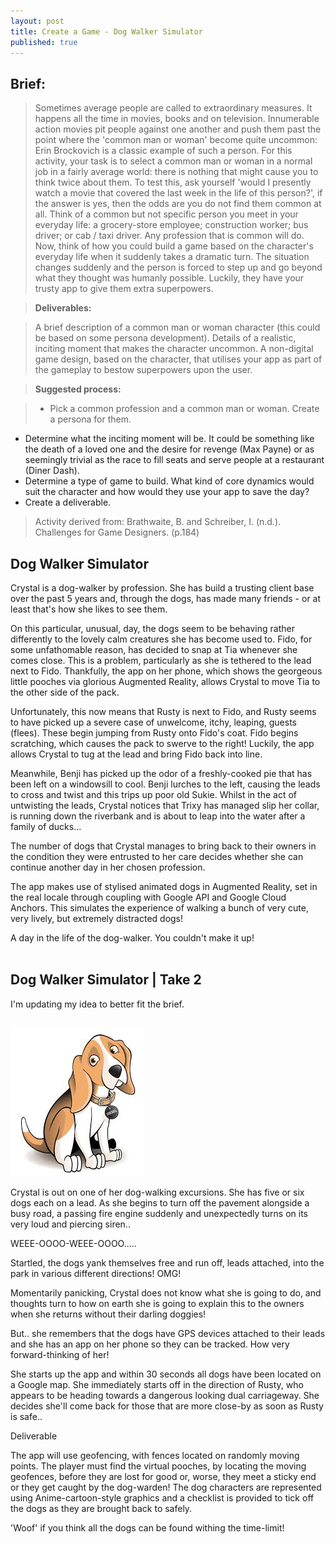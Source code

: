 ```yaml
---
layout: post
title: Create a Game - Dog Walker Simulator
published: true
---
```


## Brief:

>Sometimes average people are called to extraordinary measures. It happens all the time in movies, books and on television. Innumerable action movies pit people against one another and push them past the point where the 'common man or woman' become quite uncommon: Erin Brockovich is a classic example of such a person. 
For this activity, your task is to select a common man or woman in a normal job in a fairly average world: there is nothing that might cause you to think twice about them. To test this, ask yourself 'would I presently watch a movie that covered the last week in the life of this person?', if the answer is yes, then the odds are you do not find them common at all. Think of a common but not specific person you meet in your everyday life: a grocery-store employee; construction worker; bus driver; or cab / taxi driver. Any profession that is common will do. 
Now, think of how you could build a game based on the character's everyday life when it suddenly takes a dramatic turn. The situation changes suddenly and the person is forced to step up and go beyond what they thought was humanly possible. Luckily, they have your trusty app to give them extra superpowers. 

>**Deliverables:**

>A brief description of a common man or woman character (this could be based on some persona development).
Details of a realistic, inciting moment that makes the character uncommon. 
A non-digital game design, based on the character, that utilises your app as part of the gameplay to bestow superpowers upon the user. 

>**Suggested process:**

>* Pick a common profession and a common man or woman. Create a persona for them. 
* Determine what the inciting moment will be. It could be something like the death of a loved one and the desire for revenge (Max Payne) or as seemingly trivial as the race to fill seats and serve people at a restaurant (Diner Dash).
* Determine a type of game to build. What kind of core dynamics would suit the character and how would they use your app to save the day? 
* Create a deliverable. 
  
>Activity derived from: Brathwaite, B. and Schreiber, I. (n.d.). Challenges for Game Designers. (p.184)


## Dog Walker Simulator

Crystal is a dog-walker by profession. She has build a trusting client base over the past 5 years and, through the dogs, has made many friends - or at least that's how she likes to see them.

On this particular, unusual, day, the dogs seem to be behaving rather differently to the lovely calm creatures she has become used to. Fido, for some unfathomable reason, has decided to snap at Tia whenever she comes close. This is a problem, particularly as she is tethered to the lead next to Fido. Thankfully, the app on her phone, which shows the georgeous little pooches via glorious Augmented Reality, allows Crystal to move Tia to the other side of the pack. 

Unfortunately, this now means that Rusty is next to Fido, and Rusty seems to have picked up a severe case of unwelcome, itchy, leaping, guests (flees). These begin jumping from Rusty onto Fido's coat. Fido begins scratching, which causes the pack to swerve to the right! Luckily, the app allows Crystal to tug at the lead and bring Fido back into line. 

Meanwhile, Benji has picked up the odor of a freshly-cooked pie that has been left on a windowsill to cool.  Benji lurches to the left, causing the leads to cross and twist and this trips up poor old Sukie. Whilst in the act of untwisting the leads, Crystal notices that Trixy has managed slip her collar, is running down the riverbank and is about to leap into the water after a family of ducks...

The number of dogs that Crystal manages to bring back to their owners in the condition they were entrusted to her care decides whether she can continue another day in her chosen profession.

The app makes use of stylised animated dogs in Augmented Reality, set in the real locale through coupling with Google API and Google Cloud Anchors. This simulates the experience of walking a bunch of very cute, very lively, but extremely distracted dogs!

A day in the life of the dog-walker. You couldn't make it up!
<br><br>


<a name="take2"></a>
## Dog Walker Simulator | Take 2

I'm updating my idea to better fit the brief.
<br><br>

![Beagle](\images\beagle.jpg)

Crystal is out on one of her dog-walking excursions. She has five or six dogs each on a lead. As she begins to turn off the pavement alongside a busy road, a passing fire engine suddenly and unexpectedly turns on its very loud and piercing siren..

WEEE-OOOO-WEEE-OOOO.....

Startled, the dogs yank themselves free and run off, leads attached, into the park in various different directions! OMG!

Momentarily panicking, Crystal does not know what she is going to do, and thoughts turn to how on earth she is going to explain this to the owners when she returns without their darling doggies! 

But.. she remembers that the dogs have GPS devices attached to their leads and she has an app on her phone so they can be tracked. How very forward-thinking of her!

She starts up the app and within 30 seconds all dogs have been located on a Google map. She immediately starts off in the direction of Rusty, who appears to be heading towards a dangerous looking dual carriageway. She decides she'll come back for those that are more close-by as soon as Rusty is safe..

Deliverable

The app will use geofencing, with fences located on randomly moving points. The player must find the virtual pooches, by locating the moving geofences, before they are lost for good or, worse, they meet a sticky end or they get caught by the dog-warden! The dog characters are represented using Anime-cartoon-style graphics and a checklist is provided to tick off the dogs as they are brought back to safely.  

'Woof' if you think all the dogs can be found withing the time-limit!